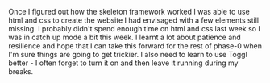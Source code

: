 Once I figured out how the skeleton framework worked I was able to use html and css to create the website I had envisaged with a few elements still missing. I probably didn't spend enough time on html and css last week so I was in catch up mode a bit this week. I learnt a lot about patience and resilience and hope that I can take this forward for the rest of phase-0 when I'm sure things are going to get trickier. I also need to learn to use Toggl better - I often forget to turn it on and then leave it running during my breaks. 
